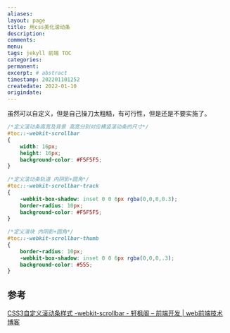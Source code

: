```yaml
---
aliases:
layout: page
title: 用css美化滚动条
description:
comments:
menu:
tags: jekyll 前端 TOC
categories:
permanent: 
excerpt: # abstract
timestamp: 202201101252
createdate: 2022-01-10
origindate: 
---
```


虽然可以自定义，但是自己操刀太粗糙，有可行性，但是还是不要实施了。

```css
/*定义滚动条高宽及背景 高宽分别对应横竖滚动条的尺寸*/
#toc::-webkit-scrollbar
{
    width: 16px;
    height: 16px;
    background-color: #F5F5F5;
}
 
/*定义滚动条轨道 内阴影+圆角*/
#toc::-webkit-scrollbar-track
{
    -webkit-box-shadow: inset 0 0 6px rgba(0,0,0,0.3);
    border-radius: 10px;
    background-color: #F5F5F5;
}
 
/*定义滑块 内阴影+圆角*/
#toc::-webkit-scrollbar-thumb
{
    border-radius: 10px;
    -webkit-box-shadow: inset 0 0 6px rgba(0,0,0,.3);
    background-color: #555;
}
```

## 参考
[CSS3自定义滚动条样式 -webkit-scrollbar - 轩枫阁 – 前端开发 | web前端技术博客](https://www.xuanfengge.com/css3-webkit-scrollbar.html)